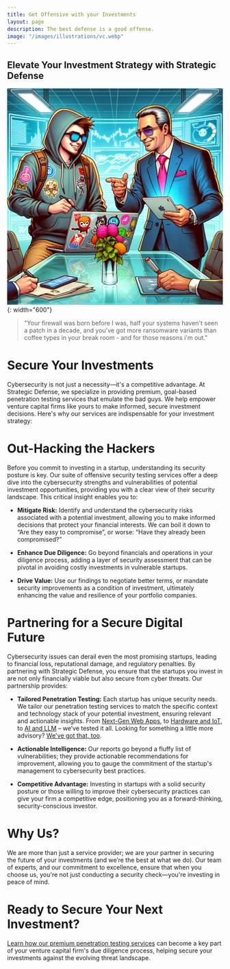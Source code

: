 ```yaml
---
title: Get Offensive with your Investments
layout: page
description: The best defense is a good offense.
image: "/images/illustrations/vc.webp"
---
```

## Elevate Your Investment Strategy with Strategic Defense

![mssp](/images/illustrations/vc.webp){: width="600"}

> "Your firewall was born before I was, half your systems haven't seen a patch in a decade, and you've got more ransomware variants than coffee types in your break room - and for those reasons i'm out."

# Secure Your Investments

Cybersecurity is not just a necessity—it's a competitive advantage. At Strategic Defense, we specialize in providing premium, goal-based penetration testing services that emulate the bad guys. We help empower venture capital firms like yours to make informed, secure investment decisions. Here's why our services are indispensable for your investment strategy: 

# Out-Hacking the Hackers 

Before you commit to investing in a startup, understanding its security posture is key. Our suite of offensive security testing services offer a deep dive into the cybersecurity strengths and vulnerabilities of potential investment opportunities, providing you with a clear view of their security landscape. This critical insight enables you to: 

- **Mitigate Risk:** Identify and understand the cybersecurity risks associated with a potential investment, allowing you to make informed decisions that protect your financial interests. We can boil it down to “Are they easy to compromise”, or worse: “Have they already been compromised?” 

- **Enhance Due Diligence:** Go beyond financials and operations in your diligence process, adding a layer of security assessment that can be pivotal in avoiding costly investments in vulnerable startups. 

- **Drive Value:** Use our findings to negotiate better terms, or mandate security improvements as a condition of investment, ultimately enhancing the value and resilience of your portfolio companies. 

# Partnering for a Secure Digital Future 

Cybersecurity issues can derail even the most promising startups, leading to financial loss, reputational damage, and regulatory penalties. By partnering with Strategic Defense, you ensure that the startups you invest in are not only financially viable but also secure from cyber threats. Our partnership provides: 

- **Tailored Penetration Testing:** Each startup has unique security needs. We tailor our penetration testing services to match the specific context and technology stack of your potential investment, ensuring relevant and actionable insights. From [Next-Gen Web Apps](/services/web-app/), to [Hardware and IoT](/services/hardware/), to [AI and LLM](/services/ai-llm/) – we’ve tested it all. Looking for something a little more advisory? [We've got that, too](/services/cyber-consulting/).

- **Actionable Intelligence:** Our reports go beyond a fluffy list of vulnerabilities; they provide actionable recommendations for improvement, allowing you to gauge the commitment of the startup's management to cybersecurity best practices. 

- **Competitive Advantage:** Investing in startups with a solid security posture or those willing to improve their cybersecurity practices can give your firm a competitive edge, positioning you as a forward-thinking, security-conscious investor. 

# Why Us? 

We are more than just a service provider; we are your partner in securing the future of your investments (and we’re the best at what we do). Our team of experts, and our commitment to excellence, ensure that when you choose us, you're not just conducting a security check—you're investing in peace of mind. 

# Ready to Secure Your Next Investment? 

[Learn how our premium penetration testing services](/contact) can become a key part of your venture capital firm's due diligence process, helping secure your investments against the evolving threat landscape. 

 

